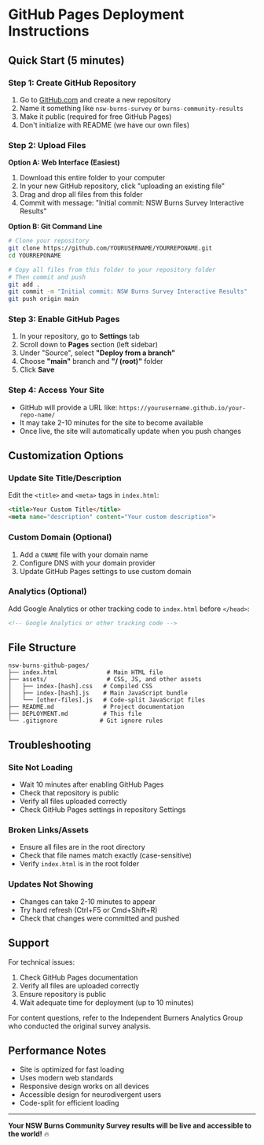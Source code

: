 # GitHub Pages Deployment Instructions

## Quick Start (5 minutes)

### Step 1: Create GitHub Repository
1. Go to [GitHub.com](https://github.com) and create a new repository
2. Name it something like `nsw-burns-survey` or `burns-community-results`
3. Make it public (required for free GitHub Pages)
4. Don't initialize with README (we have our own files)

### Step 2: Upload Files
**Option A: Web Interface (Easiest)**
1. Download this entire folder to your computer
2. In your new GitHub repository, click "uploading an existing file"
3. Drag and drop all files from this folder
4. Commit with message: "Initial commit: NSW Burns Survey Interactive Results"

**Option B: Git Command Line**
```bash
# Clone your repository
git clone https://github.com/YOURUSERNAME/YOURREPONAME.git
cd YOURREPONAME

# Copy all files from this folder to your repository folder
# Then commit and push
git add .
git commit -m "Initial commit: NSW Burns Survey Interactive Results"
git push origin main
```

### Step 3: Enable GitHub Pages
1. In your repository, go to **Settings** tab
2. Scroll down to **Pages** section (left sidebar)
3. Under "Source", select **"Deploy from a branch"**
4. Choose **"main"** branch and **"/ (root)"** folder
5. Click **Save**

### Step 4: Access Your Site
- GitHub will provide a URL like: `https://yourusername.github.io/your-repo-name/`
- It may take 2-10 minutes for the site to become available
- Once live, the site will automatically update when you push changes

## Customization Options

### Update Site Title/Description
Edit the `<title>` and `<meta>` tags in `index.html`:
```html
<title>Your Custom Title</title>
<meta name="description" content="Your custom description">
```

### Custom Domain (Optional)
1. Add a `CNAME` file with your domain name
2. Configure DNS with your domain provider
3. Update GitHub Pages settings to use custom domain

### Analytics (Optional)
Add Google Analytics or other tracking code to `index.html` before `</head>`:
```html
<!-- Google Analytics or other tracking code -->
```

## File Structure

```
nsw-burns-github-pages/
├── index.html              # Main HTML file
├── assets/                 # CSS, JS, and other assets
│   ├── index-[hash].css   # Compiled CSS
│   ├── index-[hash].js    # Main JavaScript bundle
│   └── [other-files].js   # Code-split JavaScript files
├── README.md              # Project documentation
├── DEPLOYMENT.md          # This file
└── .gitignore            # Git ignore rules
```

## Troubleshooting

### Site Not Loading
- Wait 10 minutes after enabling GitHub Pages
- Check that repository is public
- Verify all files uploaded correctly
- Check GitHub Pages settings in repository Settings

### Broken Links/Assets
- Ensure all files are in the root directory
- Check that file names match exactly (case-sensitive)
- Verify `index.html` is in the root folder

### Updates Not Showing
- Changes can take 2-10 minutes to appear
- Try hard refresh (Ctrl+F5 or Cmd+Shift+R)
- Check that changes were committed and pushed

## Support

For technical issues:
1. Check GitHub Pages documentation
2. Verify all files are uploaded correctly
3. Ensure repository is public
4. Wait adequate time for deployment (up to 10 minutes)

For content questions, refer to the Independent Burners Analytics Group who conducted the original survey analysis.

## Performance Notes

- Site is optimized for fast loading
- Uses modern web standards
- Responsive design works on all devices
- Accessible design for neurodivergent users
- Code-split for efficient loading

---

**Your NSW Burns Community Survey results will be live and accessible to the world!** 🔥

